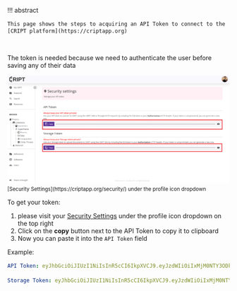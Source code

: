 !!! abstract

    This page shows the steps to acquiring an API Token to connect to the [CRIPT platform](https://criptapp.org)

<br/>

The token is needed because we need to authenticate the user before saving any of their data

<img class="screenshot-border" src="../../images/cript_token_page.png" alt="Screenshot of CRIPT security page where API token is found">

<small>
   [Security Settings](https://criptapp.org/security/)
   under the profile icon dropdown
</small>


To get your token:

1. please visit your [Security Settings](https://criptapp.org/security/) under the profile
   icon dropdown on the top right
2. Click on the **copy** button next to the API Token to copy it to clipboard
3. Now you can paste it into the `API Token` field

Example:

<!-- trunk-ignore-begin(cspell/error, gitleaks/jwt) -->

```yaml
API Token: eyJhbGciOiJIUzI1NiIsInR5cCI6IkpXVCJ9.eyJzdWIiOiIxMjM0NTY3ODkwIiwibmFtZSI6IkpvaG4gRG9lIiwiaWF0IjoxNTE2MjM5MDIyfQ.SflKxwRJSMeKKF2QT4fwpMeJf36POk6yJV_adQssw5c

Storage Token: eyJhbGciOiJIUzI1NiIsInR5cCI6IkpXVCJ9.eyJzdWIiOiIxMjM0NTY3ODkwIiwibmFtZSI6IkpvaG4gU21pdGgiLCJpYXQiOjE1MTYyMzkwMjJ9.Q_w2AVguPRU2KskCXwR7ZHl09TQXEntfEA8Jj2_Jyew
```

<!--  trunk-ignore-end(cspell/error, gitleaks/jwt) -->
